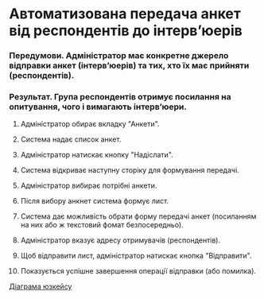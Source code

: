 # Автоматизована передача анкет від респондентів до інтерв’юерів

### Передумови. Адміністратор має конкретне джерело відправки анкет (інтерв’юерів) та тих, хто їх має прийняти (респондентів).

### Результат. Група респондентів отримує посилання на опитування, чого і вимагають інтерв’юери.

1. Адміністратор обирає вкладку "Анкети".

2. Система надає список анкет.

2. Адміністратор натискає кнопку "Надіслати".

3. Система відкриває наступну сторіку для формування передачі.

4. Адміністратор вибирає потрібні анкети.

5. Після вибору анкнет система формує лист.

6. Система дає можливість обрати форму передачі анкет (посиланням на них або ж текстовий фомат безпосередньо).

7. Адміністратор вказує адресу отримувачів (респондентів).

8. Щоб відправити лист, адміністратор натискає кнопка "Відправити".

9. Показується успішне завершення операції відправки (або помилка).

[Діаграма юзкейсу](https://github.com/ip-85/System-Dynamics/blob/master/Doc/UMLDiagrams/scenarios/admin/Diagrams/UC2%20-%20Sending%20Forms.md)

